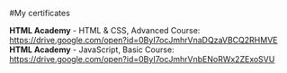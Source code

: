 #My certificates

<b>HTML Academy</b> - HTML & CSS, Advanced Course: https://drive.google.com/open?id=0ByI7ocJmhrVnaDQzaVBCQ2RHMVE
<b>HTML Academy</b> - JavaScript, Basic Course: https://drive.google.com/open?id=0ByI7ocJmhrVnbENoRWx2ZExoSVU
